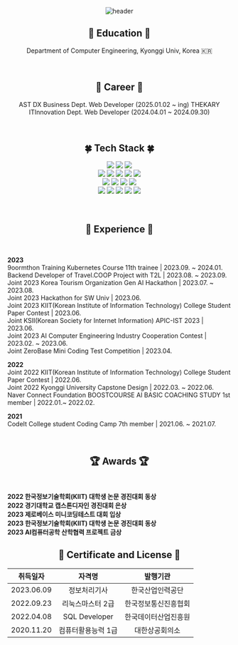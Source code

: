 <div align="center">

![header](https://capsule-render.vercel.app/api?type=waving&color=0022BB&height=240&text=MOONSTAR&fontColor=e8f8ee)

## 🏫 Education 🏫
  
Department of Computer Engineering, Kyonggi Univ, Korea 🇰🇷

<br>

## 🏢 Career 🏢
AST DX Business Dept. Web Developer (2025.01.02 ~ ing)
THEKARY ITInnovation Dept. Web Developer (2024.04.01 ~ 2024.09.30)

<br>

## 🍀 Tech Stack 🍀
  
<img src="https://img.shields.io/badge/HTML5-E34F26?style=flat&logo=html5&logoColor=white">
<img src="https://img.shields.io/badge/CSS3-1572B6?style=flat&logo=CSS3&logoColor=white">
<img src="https://img.shields.io/badge/BOOTSTRAP-7952B3?style=flat&logo=bootstrap&logoColor=white">
<br/>
<img src="https://img.shields.io/badge/JAVA-007396?style=flat&logo=java&logoColor=white">
<img src="https://img.shields.io/badge/Spring-6DB33F?style=flat&logo=Spring&logoColor=white">
<img src="https://img.shields.io/badge/MySQL-4479A1?style=flat&logo=mysql&logoColor=white">
<img src="https://img.shields.io/badge/MariaDB-00838f?style=flat&logo=MariaDB&logoColor=white">
<img src="https://img.shields.io/badge/Redis-DC382D?style=flat&logo=Redis&logoColor=white">
<br/>
<img src="https://img.shields.io/badge/AWS-232F3E?style=flat&logo=Amazon AWS&logoColor=white">
<img src="https://img.shields.io/badge/DOCKER-2496ED?style=flat&logo=Docker&logoColor=white">
<img src="https://img.shields.io/badge/LINUX-FCC624?style=flat&logo=linux&logoColor=black">
<img src="https://img.shields.io/badge/Kubernetes-326CE5?style=flat&logo=Kubernetes&logoColor=white">
<br/>
<img src="https://img.shields.io/badge/Git-F05032?style=flat&logo=Git&logoColor=white">
<img src="https://img.shields.io/badge/GitHub-181717?style=flat&logo=GitHub&logoColor=white">
<img src="https://img.shields.io/badge/Github Actions-2088FF?style=flat&logo=Github Actions&logoColor=white">
<img src="https://img.shields.io/badge/Jenkins-D24939?style=flat&logo=Jenkins&logoColor=white">
<img src="https://img.shields.io/badge/ArgoCD-EF7B4D?style=flat&logo=Argo&logoColor=white">
</div>

<br>
<br>

<div align="center">
  
## 🎯 Experience 🎯
  
</div>
<br>
<div>

**2023** <br>
9oormthon Training Kubernetes Course 11th trainee | 2023.09. ~ 2024.01. <br>
Backend Developer of Travel.COOP Project with T2L | 2023.08. ~ 2023.09.<br>
Joint 2023 Korea Tourism Organization Gen AI Hackathon | 2023.07. ~ 2023.08. <br>
Joint 2023 Hackathon for SW Univ | 2023.06. <br>
Joint 2023 KIIT(Korean Institute of Information Technology) College Student Paper Contest | 2023.06. <br>
Joint KSII(Korean Society for Internet Information) APIC-IST 2023 | 2023.06. <br>
Joint 2023 AI Computer Engineering Industry Cooperation Contest | 2023.02. ~ 2023.06. <br>
Joint ZeroBase Mini Coding Test Competition | 2023.04. <br>

**2022** <br>
Joint 2022 KIIT(Korean Institute of Information Technology) College Student Paper Contest | 2022.06. <br>
Joint 2022 Kyonggi University Capstone Design | 2022.03. ~ 2022.06. <br>
Naver Connect Foundation BOOSTCOURSE AI BASIC COACHING STUDY 1st member | 2022.01.~ 2022.02. <br>

**2021** <br>
CodeIt College student Coding Camp 7th member | 2021.06. ~ 2021.07. <br>
  
</div>

<br>

<div align="center">

## 🏆 Awards 🏆
  
</div>
<br>
<div>

**2022 한국정보기술학회(KIIT) 대학생 논문 경진대회 동상**<br>
**2022 경기대학교 캡스톤디자인 경진대회 은상**<br>
**2023 제로베이스 미니코딩테스트 대회 입상**<br>
**2023 한국정보기술학회(KIIT) 대학생 논문 경진대회 동상**<br>
**2023 AI컴퓨터공학 산학협력 프로젝트 금상**<br>
  
</div>

<div align="center">
  
## 📖 Certificate and License 📖

| 취득일자 | 자격명 | 발행기관 |
| :--------: | :-----: | :------: |
| 2023.06.09 | 정보처리기사 | 한국산업인력공단 |
| 2022.09.23 | 리눅스마스터 2급 | 한국정보통신진흥협회 |
| 2022.04.08 | SQL Developer | 한국데이터산업진흥원 |
| 2020.11.20 | 컴퓨터활용능력 1급 | 대한상공회의소 |
  
</div>
